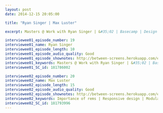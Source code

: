 ```yaml
---
layout: post
date: 2014-12-15 20:05:00

title: "Ryan Singer | Max Luster"

excerpt: Masters @ Work with Ryan Singer | &#35;02 | Basecamp | Design personality | Color scheme | Paper look | Visual identity || Importance of rems | Responsive design | Modular scale | Golden ratio | Creating relationships

interviewee01_episode_number: 19
interviewee01_name: Ryan Singer
interviewee01_episode_length: 10
interviewee01_episode_audio_quality: Good
interviewee01_episode_shownotes: http://between-screens.herokuapp.com/episodes/19
interviewee01_keywords: Masters @ Work with Ryan Singer | &#35;02 | Basecamp | Design personality | Color scheme | Paper look | Visual identity
interviewee01_SC_id: 181786002

interviewee02_episode_number: 20
interviewee02_name: Max Luster
interviewee02_episode_length: 15
interviewee02_episode_audio_quality: Good
interviewee02_episode_shownotes: http://between-screens.herokuapp.com/episodes/20
interviewee02_keywords: Importance of rems | Responsive design | Modular scale | Golden ratio | Creating relationships
interviewee02_SC_id: 181793996
---
```

